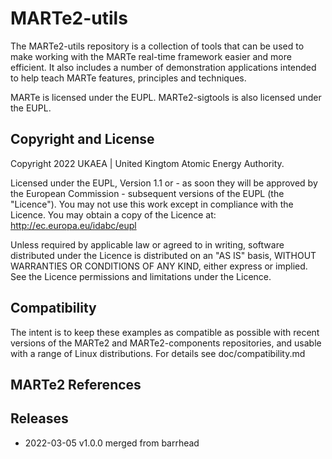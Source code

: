 # MARTe2-utils

The MARTe2-utils repository is a collection of tools that can be used to make working with 
the MARTe real-time framework easier and more efficient.  It also includes a number of 
demonstration applications intended to help teach MARTe features, principles and techniques.

MARTe is licensed under the EUPL.  MARTe2-sigtools is also licensed under the EUPL.

## Copyright and License 

Copyright 2022 UKAEA | United Kingtom Atomic Energy Authority.

Licensed under the EUPL, Version 1.1 or - as soon they will be approved by the European Commission - subsequent versions of the EUPL (the "Licence"). You may not use this work except in compliance with the Licence. You may obtain a copy of the Licence at: http://ec.europa.eu/idabc/eupl

Unless required by applicable law or agreed to in writing, software distributed under the Licence is distributed on an "AS IS" basis, WITHOUT WARRANTIES OR CONDITIONS OF ANY KIND, either express or implied. See the Licence permissions and limitations under the Licence.

## Compatibility

The intent is to keep these examples as compatible as possible with recent versions of the MARTe2 and MARTe2-components
repositories, and usable with a range of Linux distributions.  For details see doc/compatibility.md

## MARTe2 References


## Releases

- 2022-03-05 v1.0.0 merged from barrhead
